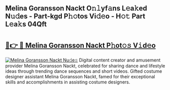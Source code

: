 ## Melina Goransson Nackt O𝚗𝚕yf𝚊ns L𝚎a𝚔ed N𝚞𝚍es - Part-kgd P𝚑𝚘tos Vi𝚍𝚎o - H𝚘𝚝 Part L𝚎a𝚔s 04Qft

# <h2><a href="http://kf2spc4.oniu.top/?m=Melina+Goransson+Nackt">🔗👉 🔴 Melina Goransson Nackt P𝚑ot𝚘𝚜 V𝚒d𝚎o</a></h2>

[![Melina Goransson Nackt Nu𝚍e𝚜](https://i.imgur.com/0qMVB7G.gif)](http://kf2spc4.oniu.top/?m=Melina+Goransson+Nackt)
Digital content creator and amusement provider Melina Goransson Nackt, celebrated for sharing dance and lifestyle ideas through trending dance sequences and short videos. Gifted costume designer assistant Melina Goransson Nackt, famed for their exceptional skills and accomplishments in assisting costume designers.  
